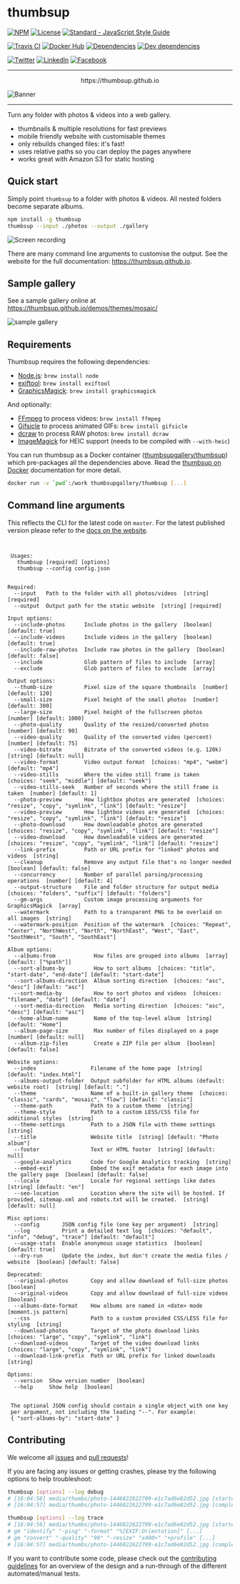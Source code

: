 # thumbsup

<!-- Project info -->
[![NPM](http://img.shields.io/npm/v/thumbsup.svg?style=flat)](https://npmjs.org/package/thumbsup)
[![License](http://img.shields.io/npm/l/thumbsup.svg?style=flat)](https://github.com/thumbsup/thumbsup)
[![Standard - JavaScript Style Guide](https://img.shields.io/badge/code_style-standard-brightgreen.svg)](http://standardjs.com/)

<!-- Build status and code analysis -->
[![Travis CI](https://travis-ci.org/thumbsup/thumbsup.svg?branch=master)](https://travis-ci.org/thumbsup/thumbsup)
[![Docker Hub](https://img.shields.io/docker/build/thumbsupgallery/thumbsup.svg)](https://hub.docker.com/r/thumbsupgallery/thumbsup)
[![Dependencies](http://img.shields.io/david/thumbsup/thumbsup.svg?style=flat)](https://david-dm.org/thumbsup/thumbsup)
[![Dev dependencies](https://david-dm.org/thumbsup/thumbsup/dev-status.svg?style=flat)](https://david-dm.org/thumbsup/thumbsup?type=dev)

<!-- Social sharing -->
[![Twitter](https://img.shields.io/badge/share-Twitter-1CA8F5.svg)](https://twitter.com/intent/tweet?text=Need%20static%20photo%20and%20video%20galleries?%20Check%20out%20Thumbsup%20on%20Github&url=https://github.com/thumbsup/thumbsup&hashtags=selfhosted,static,gallery)
[![LinkedIn](https://img.shields.io/badge/share-LinkedIn-0077BC.svg)](https://www.linkedin.com/shareArticle?mini=true&url=https://github.com/thumbsup/thumbsup&title=Static%20gallery%20generator&summary=Thumbsup%20is%20a%20command-line%20friendly%20static%20gallery%20generator%20for%20all%20your%20photos%20and%20videos&source=Github)
[![Facebook](https://img.shields.io/badge/share-Facebook-3F4C9D.svg)](https://www.facebook.com/sharer.php?u=https://github.com/thumbsup/thumbsup)

---

<p align="center">https://thumbsup.github.io</p>
<img align="center" src="docs/banner.jpg" alt="Banner" />

---

Turn any folder with photos &amp; videos into a web gallery.

- thumbnails & multiple resolutions for fast previews
- mobile friendly website with customisable themes
- only rebuilds changed files: it's fast!
- uses relative paths so you can deploy the pages anywhere
- works great with Amazon S3 for static hosting

## Quick start

Simply point `thumbsup` to a folder with photos &amp; videos. All nested folders become separate albums.

```bash
npm install -g thumbsup
thumbsup --input ./photos --output ./gallery
```

![Screen recording](docs/demo.gif)

There are many command line arguments to customise the output.
See the website for the full documentation: https://thumbsup.github.io.

## Sample gallery

See a sample gallery online at https://thumbsup.github.io/demos/themes/mosaic/

![sample gallery](docs/screenshot.png)

## Requirements

Thumbsup requires the following dependencies:
- [Node.js](http://nodejs.org/): `brew install node`
- [exiftool](http://www.sno.phy.queensu.ca/~phil/exiftool/): `brew install exiftool`
- [GraphicsMagick](http://www.graphicsmagick.org/): `brew install graphicsmagick`

And optionally:
- [FFmpeg](http://www.ffmpeg.org/) to process videos: `brew install ffmpeg`
- [Gifsicle](http://www.lcdf.org/gifsicle/) to process animated GIFs: `brew install gifsicle`
- [dcraw](https://www.cybercom.net/~dcoffin/dcraw/) to process RAW photos: `brew install dcraw`
- [ImageMagick](https://imagemagick.org/) for HEIC support (needs to be compiled with `--with-heic`)

You can run thumbsup as a Docker container ([thumbsupgallery/thumbsup](https://hub.docker.com/r/thumbsupgallery/thumbsup/)) which pre-packages all the dependencies above. Read the [thumbsup on Docker](https://thumbsup.github.io/docs/2-installation/docker/) documentation for more detail.

```bash
docker run -v `pwd`:/work thumbsupgallery/thumbsup [...]
```

## Command line arguments

This reflects the CLI for the latest code on `master`.
For the latest published version please refer to the [docs on the website](https://thumbsup.github.io).

<!-- START cli -->
```


 Usages:
   thumbsup [required] [options]
   thumbsup --config config.json


Required:
  --input   Path to the folder with all photos/videos  [string] [required]
  --output  Output path for the static website  [string] [required]

Input options:
  --include-photos      Include photos in the gallery  [boolean] [default: true]
  --include-videos      Include videos in the gallery  [boolean] [default: true]
  --include-raw-photos  Include raw photos in the gallery  [boolean] [default: false]
  --include             Glob pattern of files to include  [array]
  --exclude             Glob pattern of files to exclude  [array]

Output options:
  --thumb-size          Pixel size of the square thumbnails  [number] [default: 120]
  --small-size          Pixel height of the small photos  [number] [default: 300]
  --large-size          Pixel height of the fullscreen photos  [number] [default: 1000]
  --photo-quality       Quality of the resized/converted photos  [number] [default: 90]
  --video-quality       Quality of the converted video (percent)  [number] [default: 75]
  --video-bitrate       Bitrate of the converted videos (e.g. 120k)  [string] [default: null]
  --video-format        Video output format  [choices: "mp4", "webm"] [default: "mp4"]
  --video-stills        Where the video still frame is taken  [choices: "seek", "middle"] [default: "seek"]
  --video-stills-seek   Number of seconds where the still frame is taken  [number] [default: 1]
  --photo-preview       How lightbox photos are generated  [choices: "resize", "copy", "symlink", "link"] [default: "resize"]
  --video-preview       How lightbox videos are generated  [choices: "resize", "copy", "symlink", "link"] [default: "resize"]
  --photo-download      How downloadable photos are generated  [choices: "resize", "copy", "symlink", "link"] [default: "resize"]
  --video-download      How downloadable videos are generated  [choices: "resize", "copy", "symlink", "link"] [default: "resize"]
  --link-prefix         Path or URL prefix for "linked" photos and videos  [string]
  --cleanup             Remove any output file that's no longer needed  [boolean] [default: false]
  --concurrency         Number of parallel parsing/processing operations  [number] [default: 4]
  --output-structure    File and folder structure for output media  [choices: "folders", "suffix"] [default: "folders"]
  --gm-args             Custom image processing arguments for GraphicsMagick  [array]
  --watermark           Path to a transparent PNG to be overlaid on all images  [string]
  --watermark-position  Position of the watermark  [choices: "Repeat", "Center", "NorthWest", "North", "NorthEast", "West", "East", "SouthWest", "South", "SouthEast"]

Album options:
  --albums-from            How files are grouped into albums  [array] [default: ["%path"]]
  --sort-albums-by         How to sort albums  [choices: "title", "start-date", "end-date"] [default: "start-date"]
  --sort-albums-direction  Album sorting direction  [choices: "asc", "desc"] [default: "asc"]
  --sort-media-by          How to sort photos and videos  [choices: "filename", "date"] [default: "date"]
  --sort-media-direction   Media sorting direction  [choices: "asc", "desc"] [default: "asc"]
  --home-album-name        Name of the top-level album  [string] [default: "Home"]
  --album-page-size        Max number of files displayed on a page  [number] [default: null]
  --album-zip-files        Create a ZIP file per album  [boolean] [default: false]

Website options:
  --index                 Filename of the home page  [string] [default: "index.html"]
  --albums-output-folder  Output subfolder for HTML albums (default: website root)  [string] [default: "."]
  --theme                 Name of a built-in gallery theme  [choices: "classic", "cards", "mosaic", "flow"] [default: "classic"]
  --theme-path            Path to a custom theme  [string]
  --theme-style           Path to a custom LESS/CSS file for additional styles  [string]
  --theme-settings        Path to a JSON file with theme settings  [string]
  --title                 Website title  [string] [default: "Photo album"]
  --footer                Text or HTML footer  [string] [default: null]
  --google-analytics      Code for Google Analytics tracking  [string]
  --embed-exif            Embed the exif metadata for each image into the gallery page  [boolean] [default: false]
  --locale                Locale for regional settings like dates  [string] [default: "en"]
  --seo-location          Location where the site will be hosted. If provided, sitemap.xml and robots.txt will be created.  [string] [default: null]

Misc options:
  --config       JSON config file (one key per argument)  [string]
  --log          Print a detailed text log  [choices: "default", "info", "debug", "trace"] [default: "default"]
  --usage-stats  Enable anonymous usage statistics  [boolean] [default: true]
  --dry-run      Update the index, but don't create the media files / website  [boolean] [default: false]

Deprecated:
  --original-photos       Copy and allow download of full-size photos  [boolean]
  --original-videos       Copy and allow download of full-size videos  [boolean]
  --albums-date-format    How albums are named in <date> mode [moment.js pattern]
  --css                   Path to a custom provided CSS/LESS file for styling  [string]
  --download-photos       Target of the photo download links  [choices: "large", "copy", "symlink", "link"]
  --download-videos       Target of the video download links  [choices: "large", "copy", "symlink", "link"]
  --download-link-prefix  Path or URL prefix for linked downloads  [string]

Options:
  --version  Show version number  [boolean]
  --help     Show help  [boolean]


 The optional JSON config should contain a single object with one key
 per argument, not including the leading "--". For example:
 { "sort-albums-by": "start-date" }
```

<!-- END cli -->

## Contributing

We welcome all [issues](https://github.com/thumbsup/thumbsup/issues)
and [pull requests](https://github.com/thumbsup/thumbsup/pulls)!

If you are facing any issues or getting crashes, please try the following options to help troubleshoot:

```bash
thumbsup [options] --log debug
# [16:04:56] media/thumbs/photo-1446822622709-e1c7ad6e82d52.jpg [started]
# [16:04:57] media/thumbs/photo-1446822622709-e1c7ad6e82d52.jpg [completed]

thumbsup [options] --log trace
# [16:04:56] media/thumbs/photo-1446822622709-e1c7ad6e82d52.jpg [started]
# gm "identify" "-ping" "-format" "%[EXIF:Orientation]" [...]
# gm "convert" "-quality" "90" "-resize" "x400>" "+profile" [...]
# [16:04:57] media/thumbs/photo-1446822622709-e1c7ad6e82d52.jpg [completed]
```

If you want to contribute some code, please check out the [contributing guidelines](.github/CONTRIBUTING.md)
for an overview of the design and a run-through of the different automated/manual tests.
